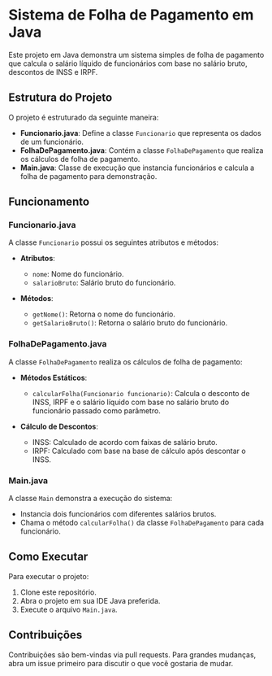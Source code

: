 # Sistema de Folha de Pagamento em Java

Este projeto em Java demonstra um sistema simples de folha de pagamento que calcula o salário líquido de funcionários com base no salário bruto, descontos de INSS e IRPF.

## Estrutura do Projeto

O projeto é estruturado da seguinte maneira:

- **Funcionario.java**: Define a classe `Funcionario` que representa os dados de um funcionário.
- **FolhaDePagamento.java**: Contém a classe `FolhaDePagamento` que realiza os cálculos de folha de pagamento.
- **Main.java**: Classe de execução que instancia funcionários e calcula a folha de pagamento para demonstração.

## Funcionamento

### Funcionario.java

A classe `Funcionario` possui os seguintes atributos e métodos:

- **Atributos**:
  - `nome`: Nome do funcionário.
  - `salarioBruto`: Salário bruto do funcionário.

- **Métodos**:
  - `getNome()`: Retorna o nome do funcionário.
  - `getSalarioBruto()`: Retorna o salário bruto do funcionário.

### FolhaDePagamento.java

A classe `FolhaDePagamento` realiza os cálculos de folha de pagamento:

- **Métodos Estáticos**:
  - `calcularFolha(Funcionario funcionario)`: Calcula o desconto de INSS, IRPF e o salário líquido com base no salário bruto do funcionário passado como parâmetro.

- **Cálculo de Descontos**:
  - INSS: Calculado de acordo com faixas de salário bruto.
  - IRPF: Calculado com base na base de cálculo após descontar o INSS.

### Main.java

A classe `Main` demonstra a execução do sistema:

- Instancia dois funcionários com diferentes salários brutos.
- Chama o método `calcularFolha()` da classe `FolhaDePagamento` para cada funcionário.

## Como Executar

Para executar o projeto:

1. Clone este repositório.
2. Abra o projeto em sua IDE Java preferida.
3. Execute o arquivo `Main.java`.

## Contribuições

Contribuições são bem-vindas via pull requests. Para grandes mudanças, abra um issue primeiro para discutir o que você gostaria de mudar.
